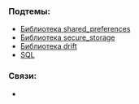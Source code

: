 ### Подтемы:
- [Библиотека shared_preferences](Flutter/Подтемы/Библиотека%20shared_preferences.md)
- [Библиотека secure_storage](Flutter/Подтемы/Библиотека%20secure_storage.md)
- [Библиотека drift](Flutter/Подтемы/Библиотека%20drift.md)
- [SQL](Flutter/Подтемы/SQL.md)
### Связи:
- 